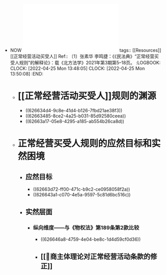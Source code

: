- NOW ![《民法典》“正常经营买受人规则”的解释论_张素华 (1).pdf](../assets/《民法典》“正常经营买受人规则”的解释论_张素华_(1)_1650864512749_0.pdf)
  tags:: [[Resources]] [[正常经营活动买受人]]
  Ref:: 〔1〕张素华  李鸣捷：《《民法典》“正常经营买受人规则”的解释论》：载《北方法学》2021年第3期第5–18页。
  :LOGBOOK:
  CLOCK: [2022-04-25 Mon 13:48:05]
  CLOCK: [2022-04-25 Mon 13:50:08]
  :END:
	- # [[正常经营活动买受人]]规则的渊源
		- ((626634d4-9c8e-41d4-b126-7fbd21ae38f3))
		- ((62663485-8ce2-4a25-b031-85d92580ceea))
		- ((62663a17-05e8-4295-a185-ab554b26ca8d))
	- # 正常经营买受人规则的应然目标和实然困境
		- ## 应然目标
			- ((62663d72-ff00-471c-b9c2-ce0958058f2a))
			- ((626643a1-c070-4e5a-9597-5c81d6bc516c))
		- ## 实然层面
			- ### 纵向维度——与《物权法》第189条第2款比较
				- ((626646a8-4759-4e04-be8c-1d4d59cf0d36))
				- [[📝商主体理论对正常经营活动条款的修正]]
					-